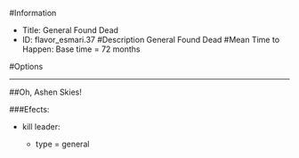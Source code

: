 #Information
 - Title: General Found Dead
 - ID: flavor_esmari.37
#Description
General Found Dead
#Mean Time to Happen:
Base time = 72 months

#Options

___
##Oh, Ashen Skies!

###Efects:<ul><li>kill leader:</li><ul><li>type = general</li></ul></ul>
